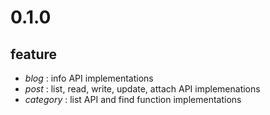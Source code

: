 0.1.0
======

## feature

- *blog* : info API implementations
- *post* : list, read, write, update, attach API implemenations
- *category* : list API and find function implementations
